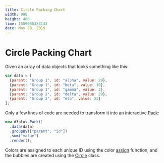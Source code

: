 ```yaml
---
title: Circle Packing Chart
width: 990
height: 400
time: 1559065383143
date: May 28, 2019
---
```


# Circle Packing Chart

Given an array of data objects that looks something like this:

```js
var data = [
  {parent: "Group 1", id: "alpha", value: 29},
  {parent: "Group 1", id: "beta", value: 10},
  {parent: "Group 1", id: "gamma", value: 2},
  {parent: "Group 2", id: "delta", value: 29},
  {parent: "Group 2", id: "eta", value: 25}
];
```

Only a few lines of code are needed to transform it into an interactive [Pack](http://d3plus.org/docs/#Pack):

```js
new d3plus.Pack()
  .data(data)
  .groupBy(["parent", "id"])
  .sum("value")
  .render();

```

Colors are assigned to each unique ID using the color [assign](http://d3plus.org/docs/#assign) function, and the bubbles are created using the [Circle](http://d3plus.org/docs/#Circle) class.
